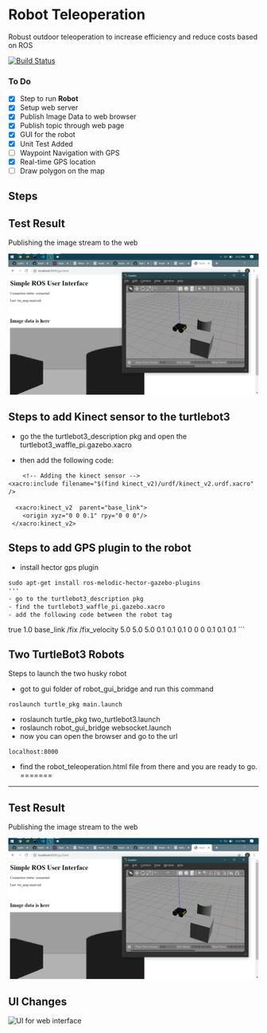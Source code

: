 # Robot Teleoperation

Robust outdoor teleoperation to increase efficiency and reduce costs based on ROS

[![Build Status](https://travis-ci.org/sachinkum0009/robot-teleoperation.svg?branch=master)](https://travis-ci.org/sachinkum0009/robot-teleoperation)

### To Do
- [x] Step to run <b>Robot</b>
- [x] Setup web server
- [x] Publish Image Data to web browser
- [x] Publish topic through web page
- [x] GUI for the robot
- [x] Unit Test Added
- [ ] Waypoint Navigation with GPS
- [x] Real-time GPS location
- [ ] Draw polygon on the map 

## Steps

## Test Result 
Publishing the image stream to the web

![Test Results](./assets/test01.png "Test Results")

## Steps to add Kinect sensor to the turtlebot3
- go the the turtlebot3_description pkg and open the turtlebot3_waffle_pi.gazebo.xacro

- then add the following code:

```
	<!-- Adding the kinect sensor -->
<xacro:include filename="$(find kinect_v2)/urdf/kinect_v2.urdf.xacro" />

  <xacro:kinect_v2  parent="base_link">
    <origin xyz="0 0 0.1" rpy="0 0 0"/>
 </xacro:kinect_v2>
```

## Steps to add GPS plugin to the robot
- install hector gps plugin
```
sudo apt-get install ros-melodic-hector-gazebo-plugins
'''
- go to the turtlebot3_description pkg 
- find the turtlebot3_waffle_pi.gazebo.xacro
- add the following code between the robot tag
```
<gazebo>
    <plugin name="gps_controller" filename="libhector_gazebo_ros_gps.so">
      <alwayson>true</alwayson>
      <updaterate>1.0</updaterate>
      <bodyname>base_link</bodyname>
      <topicname>/fix</topicname>
      <velocitytopicname>/fix_velocity</velocitytopicname>
      <drift>5.0 5.0 5.0</drift>
      <gaussiannoise>0.1 0.1 0.1</gaussiannoise>
      <velocitydrift>0 0 0</velocitydrift>
      <velocitygaussiannoise>0.1 0.1 0.1</velocitygaussiannoise>
  </plugin>
  </gazebo>
```

## Two TurtleBot3 Robots
Steps to launch the two husky robot
- got to gui folder of robot_gui_bridge and run this command
```
roslaunch turtle_pkg main.launch
```
- roslaunch turtle_pkg two_turtlebot3.launch
- roslaunch robot_gui_bridge websocket.launch
- now you can open the browser and go to the url
```
localhost:8000
```
- find the robot_teleoperation.html file from there and you are ready to go.
=======

<hr>

## Test Result 
Publishing the image stream to the web

![Test Results](./assets/test01.png "Test Results")


## UI Changes
![UI for web interface](./assets/test02.png "UI for web interface")

